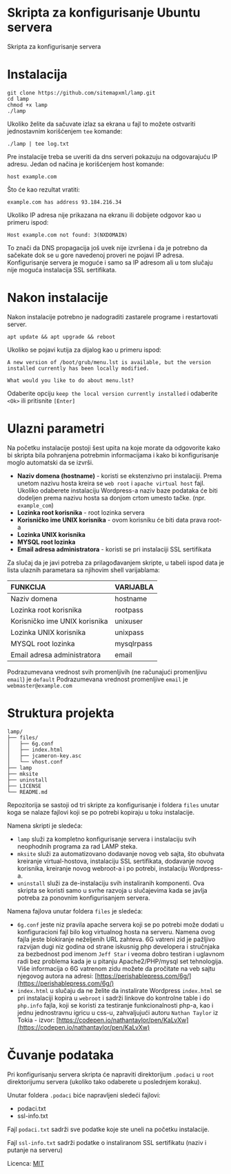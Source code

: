 # Skripta za konfigurisanje Ubuntu servera
Skripta za konfigurisanje servera

# Instalacija

```
git clone https://github.com/sitemapxml/lamp.git
cd lamp
chmod +x lamp
./lamp
```
Ukoliko želite da sačuvate izlaz sa ekrana u fajl to možete ostvariti jednostavnim korišćenjem `tee` komande:
```
./lamp | tee log.txt
```

Pre instalacije treba se uveriti da dns serveri pokazuju na odgovarajuću IP adresu. Jedan od načina je korišćenjem host komande:
```
host example.com
```
Što će kao rezultat vratiti:
```
example.com has address 93.184.216.34
```
Ukoliko IP adresa nije prikazana na ekranu ili dobijete odgovor kao u primeru ispod:
```
Host example.com not found: 3(NXDOMAIN)
```
To znači da DNS propagacija još uvek nije izvršena i da je potrebno da sačekate dok se u gore navedenoj proveri ne pojavi IP adresa. Konfigurisanje servera je moguće i samo sa IP adresom ali u tom slučaju nije moguća instalacija SSL sertifikata.

# Nakon instalacije

Nakon instalacije potrebno je nadograditi zastarele programe i restartovati server.

```
apt update && apt upgrade && reboot
```
Ukoliko se pojavi kutija za dijalog kao u primeru ispod:

```
A new version of /boot/grub/menu.lst is available, but the version installed currently has been locally modified.

What would you like to do about menu.lst?
```
Odaberite opciju `keep the local version currently installed` i odaberite `<Ok>` ili pritisnite `[Enter]`

# Ulazni parametri
Na početku instalacije postoji šest upita na koje morate da odgovorite kako bi skripta bila pohranjena potrebmin informacijama i kako bi konfigurisanje moglo automatski da se izvrši.

 - **Naziv domena (hostname)** - koristi se ekstenzivno pri instalaciji. Prema unetom nazivu hosta kreira se `web root` i `apache virtual host` fajl. Ukoliko odaberete instalaciju Wordpress-a naziv baze podataka će biti dodeljen prema nazivu hosta sa donjom crtom umesto tačke. (npr. `example_com`)
 - **Lozinka root korisnika** - root lozinka servera
 - **Korisničko ime UNIX korisnika** - ovom korisniku će biti data prava root-a
 - **Lozinka UNIX korisnika**
 - **MYSQL root lozinka**
 - **Email adresa administratora** - koristi se pri instalaciji SSL sertifikata


Za slučaj da je javi potreba za prilagođavanjem skripte, u tabeli ispod data je lista ulaznih parametara sa njihovim shell varijablama:

| FUNKCIJA                      | VARIJABLA  |
|:------------------------------|:-----------|
| Naziv domena                  | hostname   |
| Lozinka root korisnika        | rootpass   |
| Korisničko ime UNIX korisnika | unixuser   |
| Lozinka UNIX korisnika        | unixpass   |
| MYSQL root lozinka            | mysqlrpass |
| Email adresa administratora   | email      |

Podrazumevana vrednost svih promenljivih (ne računajući promenljivu `email`) je `default`
Podrazumevana vrednost promenljive `email` je `webmaster@example.com`

# Struktura projekta

```
lamp/
├── files/
│   ├── 6g.conf
│   ├── index.html
│   ├── jcameron-key.asc
│   └── vhost.conf
├── lamp
├── mksite
├── uninstall
├── LICENSE
└── README.md
```
Repozitorija se sastoji od tri skripte za konfigurisanje i foldera `files` unutar koga se nalaze fajlovi koji se po potrebi kopiraju u toku instalacije.

Namena skripti je sledeća:
- `lamp` služi za kompletno konfigurisanje servera i instalaciju svih neophodnih programa za rad LAMP steka.
- `mksite` služi za automatizovano dodavanje novog veb sajta, što obuhvata kreiranje virtual-hostova, instalaciju SSL sertifikata, dodavanje novog korisnika, kreiranje novog webroot-a i po potrebi, instalaciju Wordpress-a.
- `uninstall` služi za de-instalaciju svih instaliranih komponenti. Ova skripta se koristi samo u svrhe razvoja u slučajevima kada se javlja potreba za ponovnim konfigurisanjem servera.

Namena fajlova unutar foldera `files` je sledeća:
- `6g.conf` jeste niz pravila apache servera koji se po potrebi može dodati u konfiguracioni fajl bilo kog virtualnog hosta na serveru. Namena ovog fajla jeste blokiranje neželjenih URL zahteva. 6G vatreni zid je pažljivo razvijan dugi niz godina od strane iskusnig php developera i stručnjaka za bezbednost pod imenom `Jeff Star` i veoma dobro testiran i uglavnom radi bez problema kada je u pitanju Apache2/PHP/mysql set tehnologija. Više informacija o 6G vatrenom zidu možete da pročitate na veb sajtu njegovog autora na adresi: [https://perishablepress.com/6g/](https://perishablepress.com/6g/)
- `index.html` u slučaju da ne želite da instalirate Wordpress `index.html` se pri instalaciji kopira u `webroot` i sadrži linkove do kontrolne table i do `php.info` fajla, koji se koristi za testiranje funkcionalnosti php-a, kao i jednu jednostravnu igricu u css-u, zahvaljujući autoru `Nathan Taylor` iz Tokia - izvor: [https://codepen.io/nathantaylor/pen/KaLvXw](https://codepen.io/nathantaylor/pen/KaLvXw)

# Čuvanje podataka
Pri konfigurisanju servera skripta će napraviti direktorijum `.podaci` u `root` direktorijumu servera (ukoliko tako odaberete u poslednjem koraku).

Unutar foldera `.podaci` biće napravljeni sledeći fajlovi:
- podaci.txt
- ssl-info.txt

Fajl `podaci.txt` sadrži sve podatke koje ste uneli na početku instalacije.

Fajl `ssl-info.txt` sadrži podatke o instaliranom SSL sertifikatu (naziv i putanje na serveru)

Licenca: [MIT](LICENSE)
